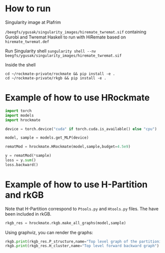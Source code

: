 
# How to run

Singularity image at Plafrim

`/beegfs/ygusak/singularity_images/hiremate_twremat.sif` containing Gurobi and Twremat Haskell to run with HiRemate based on `hiremate_twremat.def`

Run Singularity shell
`sungularity shell --nv beegfs/ygusak/singularity_images/hiremate_twremat.sif`

Inside the shell
```
cd ~/rockmate-private/rockmate && pip install -e . 
cd ~/rockmate-private/rkgb && pip install -e .

```

# Example of how to use HRockmate

```python
import torch
import models
import hrockmate

device = torch.device("cuda" if torch.cuda.is_available() else "cpu")

model, sample = models.get_MLP(device)

rematMod = hrockmate.HRockmate(model,sample,budget=4.5e9)

y = rematMod(*sample)
loss = y.sum()
loss.backward()
```

# Example of how to use H-Partition and rkGB
Note that H-Partition correspond to `Ptools.py` and `Htools.py` files.
The have been included in rkGB.

```python
rkgb_res = hrockmate.rkgb.make_all_graphs(model,sample)
```

Using graphviz, you can render the graphs:

```python
rkgb.print(rkgb_res.P_structure,name="Top level graph of the partitioning")
rkgb.print(rkgb_res.H_cluster,name="Top level forward backward graph")
```